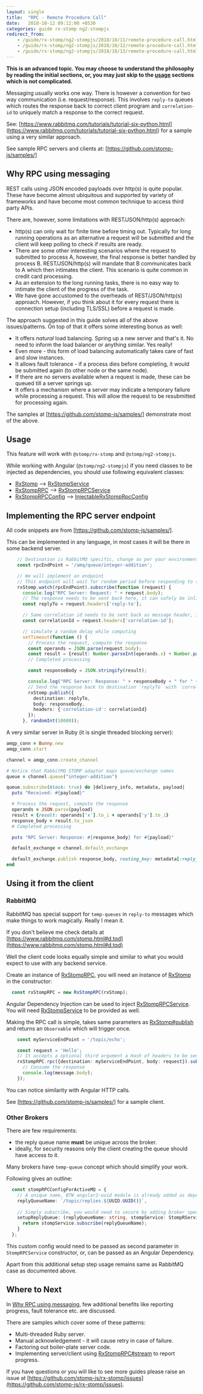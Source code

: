 ```yaml
---
layout: single
title:  "RPC - Remote Procedure Call"
date:   2018-10-12 09:12:00 +0530
categories: guide rx-stomp ng2-stompjs
redirect_from:
    - /guide/rx-stomp/ng2-stompjs/2018/10/11/remote-procedure-call.html
    - /guide/rx-stomp/ng2-stompjs/2018/10/12/remote-procedure-call.html
    - /guide/rx-stomp/ng2-stompjs/2018/10/13/remote-procedure-call.html
---
```


**This is an advanced topic.
You may choose to understand the philosophy by reading the initial sections,
or, you may just skip to the [usage](#usage) sections which is not complicated.**

Messaging usually works one way.
There is however a convention for two way communication (i.e. request/response).
This involves `reply-to` queues which routes the response back to correct client program
and `correlation-id` to uniquely match a response to the correct request.

See: [https://www.rabbitmq.com/tutorials/tutorial-six-python.html]
(https://www.rabbitmq.com/tutorials/tutorial-six-python.html)
for a sample using a very similar approach.

See sample RPC servers and clients at: 
[https://github.com/stomp-js/samples/]

## Why RPC using messaging

REST calls using JSON encoded payloads over http(s) is quite popular.
These have become almost ubiquitous and supported by variety of frameworks
and have become most common technique to access third party APIs.

There are, however, some limitations with REST/JSON/http(s) approach:

- http(s) can only wait for finite time before timing out.
  Typically for long running operations as an alternative a request will be submitted
  and the client will keep polling to check if results are ready.
- There are some other interesting scenarios where the request to submitted to process A,
  however, the final response is better handled by process B.
  REST/JSON/http(s) will mandate that B communicates back to A which then intimates the client.
  This scenario is quite common in credit card processing.
- As an extension to the long running tasks, there is no easy way to intimate the client of the
  progress of the task.
- We have gone accustomed to the overheads of REST/JSON/http(s) approach.
  However, if you think about it for every request there is connection setup (including TLS/SSL)
  before a request is made.

The approach suggested in this guide solves all of the above issues/patterns.
On top of that it offers some interesting bonus as well:

- It offers *natural* load balancing. Spring up a new server and that's it.
  No need to inform the load balancer or anything similar. Yes really!
- Even more - this form of load balancing automatically takes care of fast and slow
  instances.
- It allows fault tolerance - if a process dies before completing,
  it would be submitted again (to other node or the same node).
- If there are no servers available when a request is made, these can be queued
  till a server springs up.
- It offers a mechanism where a server may indicate a temporary failure while processing
  a request.
  This will allow the request to be resubmitted for processing again.

The samples at [https://github.com/stomp-js/samples/] demonstrate most of the above.

## Usage

This feature will work with `@stomp/rx-stomp` and `@stomp/ng2-stompjs`.

While working with Angular (`@stomp/ng2-stompjs`) if you need classes to be
injected as dependencies, you should use following equivalent classes:

- [RxStomp] --> [RxStompService]
- [RxStompRPC] --> [RxStompRPCService]
- [RxStompRPCConfig] --> [InjectableRxStompRpcConfig]

## Implementing the RPC server endpoint

All code snippets are from [https://github.com/stomp-js/samples/].

This can be implemented in any language, in most cases it will be there in some backend server.

```typescript
    // Destination is RabbitMQ specific, change as per your environment
    const rpcEndPoint = '/amq/queue/integer-addition';

    // We will implement an endpoint
    // This endpoint will wait for random period before responding to simulate real RPC servers
    rxStomp.watch(rpcEndPoint).subscribe(function (request) {
      console.log("RPC Server: Request: " + request.body);
      // The response needs to be sent back here, it can safely be inlined
      const replyTo = request.headers['reply-to'];

      // Same correlation id needs to be sent back as message header, it can safely be inlined
      const correlationId = request.headers['correlation-id'];

      // simulate a random delay while computing
      setTimeout(function () {
        // Process the request, compute the response
        const operands = JSON.parse(request.body);
        const result = {result: Number.parseInt(operands.x) + Number.parseInt(operands.y)};
        // Completed processing

        const responseBody = JSON.stringify(result);

        console.log("RPC Server: Response: " + responseBody + " for " + request.body);
        // Send the response back to destination `replyTo` with `correlation-id` header
        rxStomp.publish({
          destination: replyTo,
          body: responseBody,
          headers: {'correlation-id': correlationId}
        });
      }, randomInt(10000));
```

A very similar server in Ruby (it is single threaded blocking server):

```ruby
amqp_conn = Bunny.new
amqp_conn.start

channel = amqp_conn.create_channel

# Notice that RabbitMQ STOMP adaptor maps queue/exchange names
queue = channel.queue("integer-addition")

queue.subscribe(block: true) do |delivery_info, metadata, payload|
  puts "Received: #{payload}"

  # Process the request, compute the response
  operands = JSON.parse(payload)
  result = {result: operands['x'].to_i + operands['y'].to_i}
  response_body = result.to_json
  # Completed processing

  puts "RPC Server: Response: #{response_body} for #{payload}"

  default_exchange = channel.default_exchange

  default_exchange.publish response_body, routing_key: metadata[:reply_to], correlation_id: metadata[:correlation_id]
end
```

## Using it from the client

### RabbitMQ

RabbitMQ has special support for `temp-queues` in `reply-to` messages
which make things to work magically. Really I mean it.

If you don't believe me check details at 
[https://www.rabbitmq.com/stomp.html#d.tqd](https://www.rabbitmq.com/stomp.html#d.tqd)

Well the client code looks equally simple and similar to what you would expect
to use with any backend service.

Create an instance of [RxStompRPC], you will need an instance of [RxStomp] in the constructor:
```typescript
  const rxStompRPC = new RxStompRPC(rxStomp);
```

Angular Dependency Injection can be used to inject [RxStompRPCService].
You will need [RxStompService] to be provided as well.

Making the RPC call is simple, takes same parameters as [RxStomp#publish]
and returns an `Observable` which will trigger once.

```typescript
    const myServiceEndPoint = '/topic/echo';

    const request = 'Hello';
    // It accepts a optional third argument a Hash of headers to be sent as part of the request
    rxStompRPC.rpc({destination: myServiceEndPoint, body: request}).subscribe((message: Message) => {
      // Consume the response
      console.log(message.body);
    });
```

You can notice similarity with Angular HTTP calls.

See [https://github.com/stomp-js/samples/] for a sample client.

### Other Brokers

There are few requirements:

- the reply queue name **must** be unique across the broker.
- ideally, for security reasons only the client creating the queue should have access to it.

Many brokers have `temp-queue` concept which should simplify your work. 

Following gives an outline:

```typescript
  const stompRPCConfigForActiveMQ = {
    // A unique name, BTW angular2-uuid module is already added as dependency
    replyQueueName: `/topic/replies.${UUID.UUID()}`,
    
    // Simply subscribe, you would need to secure by adding broker specific options
    setupReplyQueue: (replyQueueName: string, stompService: StompRService) => {
      return stompService.subscribe(replyQueueName);
    }
  };
```

This custom config would need to be passed as second parameter in `StompRPCService`
constructor, or, can be passed as an Angular Dependency.

Apart from this additional setup step usage remains same as RabbitMQ case as documented above.

## Where to Next

In [Why RPC using messaging](#why-rpc-using-messaging), few additional benefits
like reporting progress, fault tolerance etc. are discussed.

There are samples which cover some of these patterns:

- Multi-threaded Ruby server.
- Manual acknowledgement - it will cause retry in case of failure.
- Factoring out boiler-plate server code.
- Implementing server/client using [RxStompRPC#stream] to report progress.

If you have questions or you will like to see more guides please raise an issue at
[https://github.com/stomp-js/rx-stomp/issues](https://github.com/stomp-js/rx-stomp/issues).



[RxStomp]: /api-docs/latest/classes/RxStomp.html
[RxStomp#publish]: /api-docs/latest/classes/RxStomp.html#publish
[RxStompService]: /api-docs/latest/injectables/RxStompService.html
[RxStompRPC]: /api-docs/latest/classes/RxStompRPC.html
[RxStompRPCService]: /api-docs/latest/injectables/RxStompRPCService.html
[RxStompRPCConfig]: /api-docs/latest/classes/RxStompRPCConfig.html
[InjectableRxStompRpcConfig]: /api-docs/latest/injectables/RxStompRPCService.html
[RxStompRPC#stream]: /api-docs/latest/classes/RxStompRPC.html#stream
[https://github.com/stomp-js/samples/]: https://github.com/stomp-js/samples/
